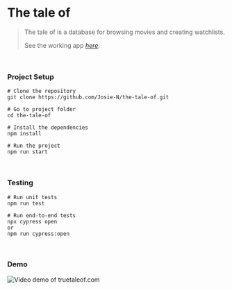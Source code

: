 # The tale of

> The tale of is a database for browsing movies and creating watchlists.
>
> See the working app [*here*](https://truetaleof.com).
<p>&nbsp;</p>


### Project Setup

```
# Clone the repository
git clone https://github.com/Josie-N/the-tale-of.git

# Go to project folder
cd the-tale-of

# Install the dependencies
npm install

# Run the project
npm run start
```
<p>&nbsp;</p>


### Testing
```
# Run unit tests
npm run test

# Run end-to-end tests
npx cypress open
or
npm run cypress:open
```
<p>&nbsp;</p>

### Demo
![Video demo of truetaleof.com](https://github.com/Josie-N/the-tale-of/assets/23569001/48d33783-f4d8-4b37-8c2e-8608b88cc585)
<p>&nbsp;</p>

